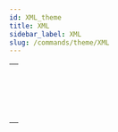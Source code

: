 ```yaml
---
id: XML_theme
title: XML
sidebar_label: XML
slug: /commands/theme/XML
---
```


|                                                                                                     |
| --------------------------------------------------------------------------------------------------- |
| [<!-- INCLUDE #_command_.XML DECODE.Syntax -->](../../commands-legacy/xml-decode.md)<br/>           |
| [<!-- INCLUDE #_command_.XML GET ERROR.Syntax -->](../../commands-legacy/xml-get-error.md)<br/>     |
| [<!-- INCLUDE #_command_.XML GET OPTIONS.Syntax -->](../../commands-legacy/xml-get-options.md)<br/> |
| [<!-- INCLUDE #_command_.XML SET OPTIONS.Syntax -->](../../commands-legacy/xml-set-options.md)<br/> |
